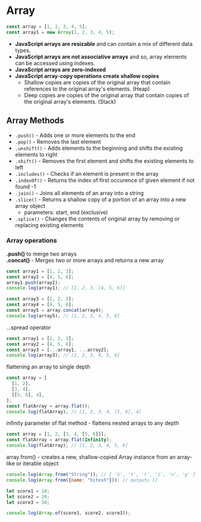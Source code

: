# Array

```js
const array = [1, 2, 3, 4, 5];
const array1 = new Array(1, 2, 3, 4, 5);
```

- **JavaScript arrays are resizable** and can contain a mix of different data types.
- **JavaScript arrays are not associative arrays** and so, array elements can be accessed using indexes.
- **JavaScript arrays are zero-indexed**
- **JavaScript array-copy operations create shallow copies**
  - Shallow copies are copies of the original array that contain references to the original array's elements. (Heap)
  - Deep copies are copies of the original array that contain copies of the original array's elements. (Stack)

## Array Methods

- `.push()` - Adds one or more elements to the end
- `.pop()` - Removes the last element
- `.unshift()` - Adds elements to the beginning and shifts the existing elements to right
- `.shift()` - Removes the first element and shifts the existing elements to left
- `.includes()` - Checks if an element is present in the array
- `.indexOf()` - Returns the index of first occurence of given element if not found -1
- `.join()` - Joins all elements of an array into a string
- `.slice()` - Returns a shallow copy of a portion of an array into a new array object
  - parameters: start, end (exclusive)
- `.splice()` - Changes the contents of original array by removing or replacing existing elements

### Array operations

**.push()** to merge two arrays  
**.concat()** - Merges two or more arrays and returns a new array

```js
const array1 = [1, 2, 3];
const array2 = [4, 5, 6];
array1.push(array2);
console.log(array1); // [1, 2, 3, [4, 5, 6]]

const array3 = [1, 2, 3];
const array4 = [4, 5, 6];
const array5 = array.concat(array4);
console.log(array5); // [1, 2, 3, 4, 5, 6]
```

...spread operator

```js
const array1 = [1, 2, 3];
const array2 = [4, 5, 6];
const array3 = [...array1, ...array2];
console.log(array3); // [1, 2, 3, 4, 5, 6]
```

flattening an array to single depth

```js
const array = [
  [1, 2],
  [3, 4],
  [[5, 6], 4],
];
const flatArray = array.flat();
console.log(flatArray); // [1, 2, 3, 4, [5, 6], 4]
```

infinity parameter of flat method - flattens nested arrays to any depth

```js
const array = [1, 2, [3, 4, [5, 6]]];
const flatArray = array.flat(Infinity);
console.log(flatArray); // [1, 2, 3, 4, 5, 6]
```
array.from() - creates a new, shallow-copied Array instance from an array-like or iterable object

```js
console.log(Array.from("String")); // [ 'S', 't', 'r', 'i', 'n', 'g' ]
console.log(Array.from({name: "hitesh"})); // outputs []

let score1 = 10;
let score2 = 20;
let score3 = 30;

console.log(Array.of(score1, score2, score3));
```
